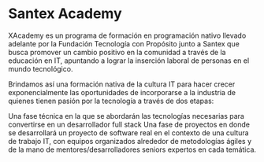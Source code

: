 # Santex Academy


XAcademy es un programa de formación en programación nativo llevado adelante por la Fundación Tecnología con Propósito junto a Santex que busca promover un cambio positivo en la comunidad a través de la educación en IT, apuntando a lograr la inserción laboral de personas en el mundo tecnológico. 

Brindamos así una formación nativa de la cultura IT para hacer crecer exponencialmente las oportunidades de incorporarse a la industria de quienes tienen pasión por la tecnología a través de dos etapas: 

Una fase técnica en la que se abordarán las tecnologías necesarias para convertirse en un desarrollador full stack
Una fase de proyectos en donde se desarrollará  un proyecto de software real en el contexto de una cultura de trabajo IT, con equipos organizados alrededor de metodologías ágiles y de la mano de mentores/desarrolladores seniors expertos en cada temática. 
